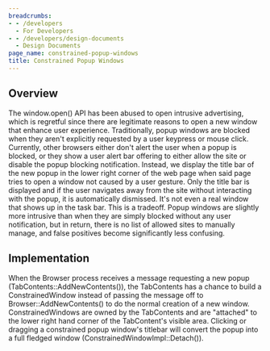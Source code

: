 ```yaml
---
breadcrumbs:
- - /developers
  - For Developers
- - /developers/design-documents
  - Design Documents
page_name: constrained-popup-windows
title: Constrained Popup Windows
---
```


## Overview

The window.open() API has been abused to open intrusive advertising, which is
regretful since there are legitimate reasons to open a new window that enhance
user experience. Traditionally, popup windows are blocked when they aren't
explicitly requested by a user keypress or mouse click. Currently, other
browsers either don't alert the user when a popup is blocked, or they show a
user alert bar offering to either allow the site or disable the popup blocking
notification.
Instead, we display the title bar of the new popup in the lower right corner of
the web page when said page tries to open a window not caused by a user gesture.
Only the title bar is displayed and if the user navigates away from the site
without interacting with the popup, it is automatically dismissed. It's not even
a real window that shows up in the task bar. This is a tradeoff. Popup windows
are slightly more intrusive than when they are simply blocked without any user
notification, but in return, there is no list of allowed sites to manually
manage, and false positives become significantly less confusing.

## Implementation

When the Browser process receives a message requesting a new popup
(TabContents::AddNewContents()), the TabContents has a chance to build a
ConstrainedWindow instead of passing the message off to
Browser::AddNewContents() to do the normal creation of a new window.
ConstrainedWindows are owned by the TabContents and are "attached" to the lower
right hand corner of the TabContent's visible area.
Clicking or dragging a constrained popup window's titlebar will convert the
popup into a full fledged window (ConstrainedWindowImpl::Detach()).